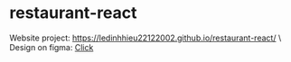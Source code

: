 # restaurant-react
Website project: https://ledinhhieu22122002.github.io/restaurant-react/ \\
Design on figma: [Click](https://www.figma.com/file/QWsnBNkS4MUzX9nx8B5R6Z/Client-First-Template-5-(Community)?type=design&mode=design&t=YEkhKrlfUnVVwmQA-1)
